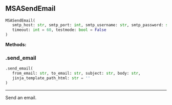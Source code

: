 #


## MSASendEmail
```python 
MSASendEmail(
   smtp_host: str, smtp_port: int, smtp_username: str, smtp_password: str,
   timeout: int = 60, testmode: bool = False
)
```




**Methods:**


### .send_email
```python
.send_email(
   from_email: str, to_email: str, subject: str, body: str,
   jinja_template_path_html: str = ''
)
```

---
Send an email.
